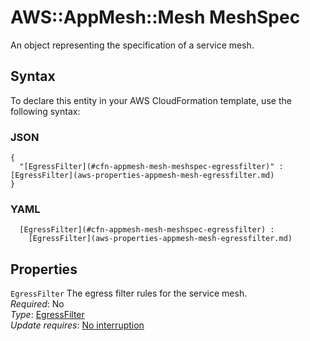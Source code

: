 # AWS::AppMesh::Mesh MeshSpec<a name="aws-properties-appmesh-mesh-meshspec"></a>

An object representing the specification of a service mesh\.

## Syntax<a name="aws-properties-appmesh-mesh-meshspec-syntax"></a>

To declare this entity in your AWS CloudFormation template, use the following syntax:

### JSON<a name="aws-properties-appmesh-mesh-meshspec-syntax.json"></a>

```
{
  "[EgressFilter](#cfn-appmesh-mesh-meshspec-egressfilter)" : [EgressFilter](aws-properties-appmesh-mesh-egressfilter.md)
}
```

### YAML<a name="aws-properties-appmesh-mesh-meshspec-syntax.yaml"></a>

```
﻿  [EgressFilter](#cfn-appmesh-mesh-meshspec-egressfilter) : 
    [EgressFilter](aws-properties-appmesh-mesh-egressfilter.md)
```

## Properties<a name="aws-properties-appmesh-mesh-meshspec-properties"></a>

`EgressFilter`  <a name="cfn-appmesh-mesh-meshspec-egressfilter"></a>
The egress filter rules for the service mesh\.  
*Required*: No  
*Type*: [EgressFilter](aws-properties-appmesh-mesh-egressfilter.md)  
*Update requires*: [No interruption](https://docs.aws.amazon.com/AWSCloudFormation/latest/UserGuide/using-cfn-updating-stacks-update-behaviors.html#update-no-interrupt)